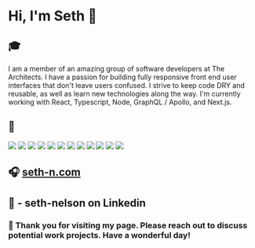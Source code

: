 # Hi, I'm Seth 👋

## :mortar_board:
I am a member of an amazing group of software developers at The Architects. I have a passion for building fully responsive front end user interfaces that don't leave users confused. I strive to keep code DRY and reusable, as well as learn new technologies along the way. I'm currently working with React, Typescript, Node, GraphQL / Apollo, and Next.js. 

## 🧰
![](https://img.shields.io/badge/OS-iOS-informational?style=flat&logo=<LOGO_NAME>&logoColor=white&color=006666)
![](https://img.shields.io/badge/IDE-VS_Code-informational?style=flat&logo=<LOGO_NAME>&logoColor=white&color=2bbc8a)
![](https://img.shields.io/badge/Terminal-OhMyZsh-informational?style=flat&logo=<LOGO_NAME>&logoColor=white&color=2bbc8a)
![](https://img.shields.io/badge/Code-Javascript-informational?style=flat&logo=<LOGO_NAME>&logoColor=white&color=2bbc8a)
![](https://img.shields.io/badge/Code-Typescript-informational?style=flat&logo=<LOGO_NAME>&logoColor=white&color=2bbc8a)
![](https://img.shields.io/badge/Code-Python-informational?style=flat&logo=<LOGO_NAME>&logoColor=white&color=2bbc8a)
![](https://img.shields.io/badge/Code-CSharp-informational?style=flat&logo=<LOGO_NAME>&logoColor=white&color=2bbc8a)
![](https://img.shields.io/badge/Library-React-informational?style=flat&logo=<LOGO_NAME>&logoColor=white&color=2bbc8a)
![](https://img.shields.io/badge/Library-Next-informational?style=flat&logo=<LOGO_NAME>&logoColor=white&color=2bbc8a)
![](https://img.shields.io/badge/ENV-Node-informational?style=flat&logo=<LOGO_NAME>&logoColor=white&color=2bbc8a)
![](https://img.shields.io/badge/DBMS-MySQL-informational?style=flat&logo=<LOGO_NAME>&logoColor=white&color=2bbc8a)
![](https://img.shields.io/badge/DBMS-POSTGRES-informational?style=flat&logo=<LOGO_NAME>&logoColor=white&color=2bbc8a)

## :headphones: <a href='https://seth-n.com'>seth-n.com</a>
## :mag_right: - seth-nelson on Linkedin

### :tada: Thank you for visiting my page. Please reach out to discuss potential work projects. Have a wonderful day!
